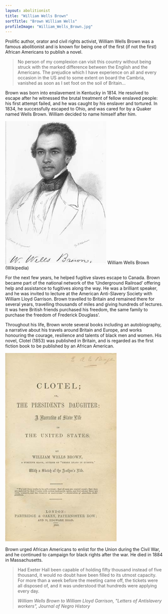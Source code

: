```yaml
---
layout: abolitionist
title: "William Wells Brown"
sortTitle: "Brown William Wells"
profileImage: "William_Wells_Brown.jpg" 
---
```


Prolific author, orator and civil rights activist, William Wells Brown was a famous abolitionist and is known for being one of the first (if not the first) African Americans to publish a novel.

>No person of my complexion can visit this country without being struck with the marked difference between the English and the Americans. The prejudice which I have experience on all and every occasion in the US and to some extent on board the Cambria, vanished as soon as I set foot on the soil of Britain…
> <footer><cite></cite></footer>

Brown was born into enslavement in Kentucky in 1814. He resolved to escape after he witnessed the brutal treatment of fellow enslaved people: his first attempt failed, and he was caught by his enslaver and  tortured. In 1834, he successfully escaped to Ohio, and was cared for by a Quaker named Wells Brown. William decided to name himself after him.

![Picture of William Wells Brown](/img/William_Wells_Brown.jpg)
<span class="caption text-muted">William Wells Brown (Wikipedia)</span>

For the next few years, he helped fugitive slaves escape to Canada. Brown became part of the national network of the ‘Underground Railroad’ offering help and assistance to fugitives along the way. He was a brilliant speaker, and he was invited to lecture at the American Anti-Slavery Society with William Lloyd Garrison. Brown travelled to Britain and remained there for several years, travelling thousands of miles and giving hundreds of lectures. It was here British friends purchased his freedom, the same family to purchase the freedom of Frederick Douglass’.

Throughout his life, Brown wrote several books including an autobiography, a narrative about his travels around Britain and Europe, and works honouring the courage, resilience and talents of black men and women. His novel, Clotel (1853) was published in Britain, and is regarded as the first fiction book to be published by an African American.

![Picture of William Wells Brown](/img/Brown_Clotel_1853.jpg)

Brown urged African Americans to enlist for the Union during the Civil War, and he continued to campaign for black rights after the war. He died in 1884 in Massachusetts.

>Had Exeter Hall been capable of holding fifty thousand instead of five thousand, it would no doubt have been filled to its utmost capacity. For more than a week before the meeting came off, the tickets were all disposed of, and it was understood that hundreds were applying every day.
><footer><cite>William Wells Brown to William Lloyd Garrison, "Letters of Antislavery workers", Journal of Negro History</cite></footer>

